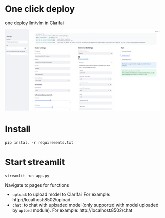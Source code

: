 # One click deploy
one deploy llm/vlm in Clarifai

![screenshot](assets/screenshot.png)


# Install

```
pip install -r requirements.txt
```

# Start streamlit

```
streamlit run app.py
```

Navigate to pages for functions

* `upload`: to upload model to Clarifai. For example: http://localhost:8502/upload.
* `chat`: to chat with uploaded model (only supported with model uploaded by `upload` module). For example: http://localhost:8502/chat
